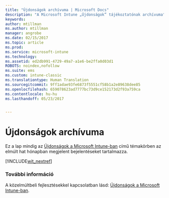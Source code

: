 ```yaml
---
title: "Újdonságok archívuma | Microsoft Docs"
description: "A Microsoft Intune „Újdonságok” tájékoztatónak archívuma"
keywords: 
author: mtillman
ms.author: mtillman
manager: angrobe
ms.date: 02/15/2017
ms.topic: article
ms.prod: 
ms.service: microsoft-intune
ms.technology: 
ms.assetid: ed2db991-4729-49a7-a1e6-be2ffa0d03d1
ROBOTS: noindex,nofollow
ms.suite: ems
ms.custom: intune-classic
ms.translationtype: Human Translation
ms.sourcegitcommit: 9ff1adae93fe6873f5551cf58b1a2e89638dee85
ms.openlocfilehash: 659078623ad7777bc73d9ce152173d2f93a759ca
ms.contentlocale: hu-hu
ms.lasthandoff: 05/23/2017


---
```

# <a name="whats-new-archive"></a>Újdonságok archívuma

Ez a lap mindig az [Újdonságok a Microsoft Intune-ban](whats-new-in-microsoft-intune.md) című témakörben az elmúlt hat hónapban megjelent bejelentéseket tartalmazza.

[!INCLUDE[wit_nextref](../includes/whats-new-last-six-months.md)]

### <a name="see-also"></a>További információ
A közelmúltbeli fejlesztésekkel kapcsolatban lásd: [Újdonságok a Microsoft Intune-ban](whats-new-in-microsoft-intune.md).

